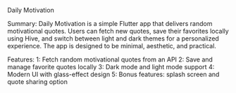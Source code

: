 Daily Motivation

Summary:
Daily Motivation is a simple Flutter app that delivers random motivational quotes. Users can fetch new quotes, save their favorites locally using Hive, and switch between light and dark themes for a personalized experience. The app is designed to be minimal, aesthetic, and practical.

Features:
1: Fetch random motivational quotes from an API
2: Save and manage favorite quotes locally
3: Dark mode and light mode support
4: Modern UI with glass-effect design
5: Bonus features: splash screen and quote sharing option
